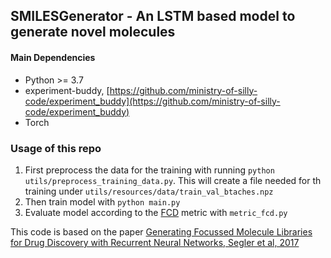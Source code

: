## SMILESGenerator - An LSTM based model to generate novel molecules

#### Main Dependencies
* Python >= 3.7
* experiment-buddy, [https://github.com/ministry-of-silly-code/experiment_buddy](https://github.com/ministry-of-silly-code/experiment_buddy)
* Torch

### Usage of this repo

1. First preprocess the data for the training with running
   ```python utils/preprocess_training_data.py```. This will create a file needed for th training under 
   `utils/resources/data/train_val_btaches.npz`
2. Then train model with ```python main.py```
3. Evaluate model according to the [FCD](https://github.com/bioinf-jku/FCD) metric with `metric_fcd.py`

This code is based on the paper [Generating Focussed Molecule Libraries for Drug
Discovery with Recurrent Neural Networks, Segler et al, 2017](https://arxiv.org/pdf/1701.01329.pdf)
